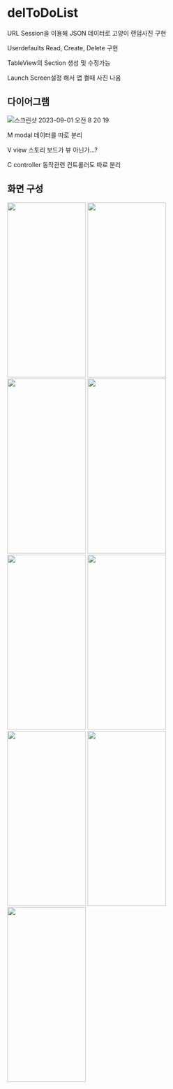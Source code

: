 # delToDoList
URL Session을 이용해 JSON 데이터로 고양이 랜덤사진 구현  

Userdefaults Read, Create, Delete 구현  

TableView의 Section 생성 및 수정가능  

Launch Screen설정 해서 앱 켤때 사진 나옴  



## 다이어그램
![스크린샷 2023-09-01 오전 8 20 19](https://github.com/wjdehdry3/delToDoList/assets/64249456/be924011-96d5-4ccf-b4a2-c08f396bd467)


M  modal        데이터를 따로 분리  

V  view         스토리 보드가 뷰 아닌가...?  

C  controller  동작관련 컨트롤러도 따로 분리  


## 화면 구성
<img src= "https://github.com/wjdehdry3/delToDoList/assets/64249456/11061eea-6a4e-4efa-9773-1c18cf28c1d9.png" width="180" height="400"/>
 <img src="https://github.com/wjdehdry3/delToDoList/assets/64249456/ebc53c98-c4b1-4f3a-89c6-0d5c8c0ee59c.png" width="180" height="400"/>
 <img src="https://github.com/wjdehdry3/delToDoList/assets/64249456/3131b66f-1ab7-4ead-8f55-3f6556f22d04.png" width="180" height="400"/>
 <img src="https://github.com/wjdehdry3/delToDoList/assets/64249456/baed78f0-2657-46dd-9685-20579da55fff.png" width="180" height="400"/>
<img src="https://github.com/wjdehdry3/delToDoList/assets/64249456/43e6a0cb-eace-41d3-b52a-d48bcd4c751e.png" width="180" height="400"/>

  <img src= "https://github.com/wjdehdry3/delToDoList/assets/64249456/27478d3e-fb2a-4676-9560-43dbc19bc0df.png" width="180" height="400"/>
 <img src="https://github.com/wjdehdry3/delToDoList/assets/64249456/7313c665-0f46-4067-94ff-a6e7e217e9a2.png" width="180" height="400"/>
 <img src="https://github.com/wjdehdry3/delToDoList/assets/64249456/1cf3897e-605c-42a3-a222-6a29dd7a8f69.png" width="180" height="400"/>
 <img src="https://github.com/wjdehdry3/delToDoList/assets/64249456/046b3d83-abf1-467f-afcd-f64744d85293.png" width="180" height="400"/>
